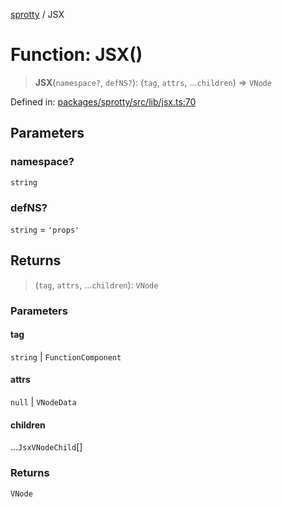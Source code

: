 
[sprotty](../globals) / JSX

# Function: JSX()

> **JSX**(`namespace?`, `defNS?`): (`tag`, `attrs`, ...`children`) => `VNode`

Defined in: [packages/sprotty/src/lib/jsx.ts:70](https://github.com/eclipse-sprotty/sprotty/blob/f9b2433481cc27a1ac0c92d525a92039ae7f6c76/packages/sprotty/src/lib/jsx.ts#L70)

## Parameters

### namespace?

`string`

### defNS?

`string` = `'props'`

## Returns

> (`tag`, `attrs`, ...`children`): `VNode`

### Parameters

#### tag

`string` | `FunctionComponent`

#### attrs

`null` | `VNodeData`

#### children

...`JsxVNodeChild`[]

### Returns

`VNode`
